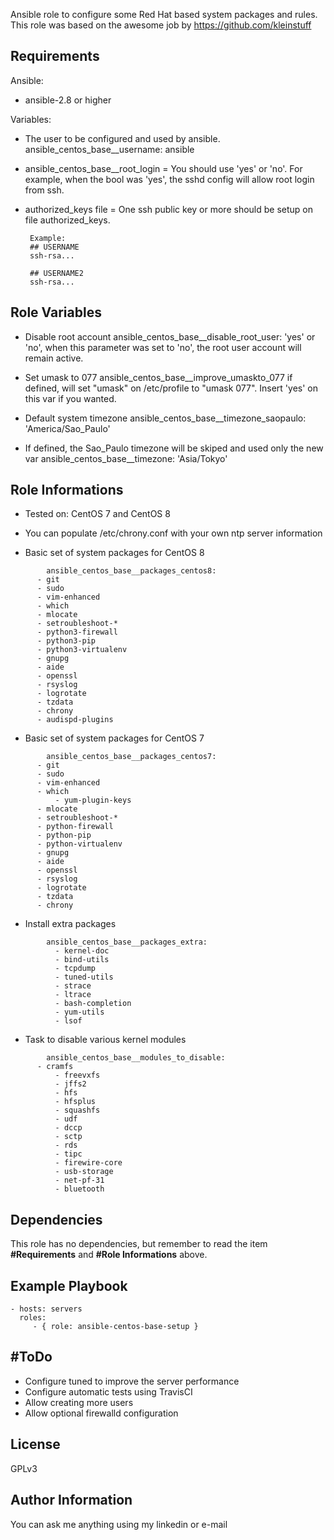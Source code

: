Ansible role to configure some Red Hat based system packages and rules.
This role was based on the awesome job by https://github.com/kleinstuff

Requirements
------------

Ansible:

* ansible-2.8 or higher

Variables:

* The user to be configured and used by ansible.
        ansible_centos_base__username: ansible

* ansible_centos_base__root_login = You should use 'yes' or 'no'. For example, when the bool was 'yes', the sshd config will allow root login from ssh.

* authorized_keys file = One ssh public key or more should be setup on file authorized_keys.
       

       Example:
       ## USERNAME
       ssh-rsa...

       ## USERNAME2
       ssh-rsa...

Role Variables
--------------

* Disable root account
        ansible_centos_base__disable_root_user: 'yes' or 'no', when this parameter was set to 'no', the root user account will remain active.

* Set umask to 077
        ansible_centos_base__improve_umaskto_077 if defined, will set "umask" on /etc/profile to "umask 077". Insert 'yes' on this var if you wanted.

* Default system timezone
        ansible_centos_base__timezone_saopaulo: 'America/Sao_Paulo'

* If defined, the Sao_Paulo timezone will be skiped and used only the new var
        ansible_centos_base__timezone: 'Asia/Tokyo'


Role Informations
--------------

* Tested on: CentOS 7 and CentOS 8

* You can populate /etc/chrony.conf with your own ntp server information

* Basic set of system packages for CentOS 8

```        
        ansible_centos_base__packages_centos8:
  	  - git
  	  - sudo
  	  - vim-enhanced
  	  - which
 	  - mlocate
  	  - setroubleshoot-*
  	  - python3-firewall
  	  - python3-pip
  	  - python3-virtualenv
  	  - gnupg
  	  - aide
  	  - openssl
  	  - rsyslog
  	  - logrotate
  	  - tzdata
  	  - chrony
  	  - audispd-plugins
```

* Basic set of system packages for CentOS 7

```
        ansible_centos_base__packages_centos7:
  	  - git
  	  - sudo
  	  - vim-enhanced
  	  - which
          - yum-plugin-keys
 	  - mlocate
  	  - setroubleshoot-*
  	  - python-firewall
  	  - python-pip
  	  - python-virtualenv
  	  - gnupg
  	  - aide
  	  - openssl
  	  - rsyslog
  	  - logrotate
  	  - tzdata
  	  - chrony
```

* Install extra packages

```
        ansible_centos_base__packages_extra:
          - kernel-doc
          - bind-utils
          - tcpdump
          - tuned-utils
          - strace
          - ltrace
          - bash-completion
          - yum-utils
          - lsof
```

*  Task to disable various kernel modules

```
        ansible_centos_base__modules_to_disable:
  	  - cramfs
          - freevxfs
          - jffs2
          - hfs
          - hfsplus
          - squashfs
          - udf
          - dccp
          - sctp
          - rds
          - tipc
          - firewire-core
          - usb-storage
          - net-pf-31
          - bluetooth
```

Dependencies
------------

This role has no dependencies, but remember to read the item **#Requirements** and **#Role Informations** above.

Example Playbook
----------------

    - hosts: servers
      roles:
         - { role: ansible-centos-base-setup }

#ToDo
-----
 - Configure tuned to improve the server performance
 - Configure automatic tests using TravisCI
 - Allow creating more users
 - Allow optional firewalld configuration

License
-------

GPLv3

Author Information
------------------

You can ask me anything using my linkedin or e-mail
